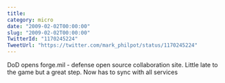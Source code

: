 ```yaml
---
title: 
category: micro
date: "2009-02-02T00:00:00"
slug: "2009-02-02T00:00:00"
TwitterId: "1170245224"
TweetUrl: "https://twitter.com/mark_philpot/status/1170245224"
---
```


DoD opens forge.mil - defense open source collaboration site. Little late to the
game but a great step. Now has to sync with all services
